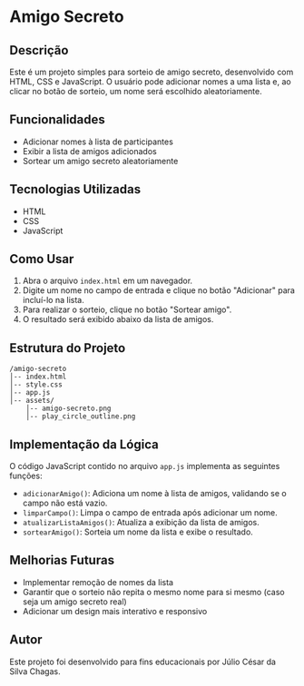 # Amigo Secreto

## Descrição
Este é um projeto simples para sorteio de amigo secreto, desenvolvido com HTML, CSS e JavaScript. O usuário pode adicionar nomes a uma lista e, ao clicar no botão de sorteio, um nome será escolhido aleatoriamente.

## Funcionalidades
- Adicionar nomes à lista de participantes
- Exibir a lista de amigos adicionados
- Sortear um amigo secreto aleatoriamente

## Tecnologias Utilizadas
- HTML
- CSS
- JavaScript

## Como Usar
1. Abra o arquivo `index.html` em um navegador.
2. Digite um nome no campo de entrada e clique no botão "Adicionar" para incluí-lo na lista.
3. Para realizar o sorteio, clique no botão "Sortear amigo".
4. O resultado será exibido abaixo da lista de amigos.

## Estrutura do Projeto
```
/amigo-secreto
│-- index.html
│-- style.css
│-- app.js
│-- assets/
    │-- amigo-secreto.png
    │-- play_circle_outline.png
```

## Implementação da Lógica
O código JavaScript contido no arquivo `app.js` implementa as seguintes funções:

- `adicionarAmigo()`: Adiciona um nome à lista de amigos, validando se o campo não está vazio.
- `limparCampo()`: Limpa o campo de entrada após adicionar um nome.
- `atualizarListaAmigos()`: Atualiza a exibição da lista de amigos.
- `sortearAmigo()`: Sorteia um nome da lista e exibe o resultado.

## Melhorias Futuras
- Implementar remoção de nomes da lista
- Garantir que o sorteio não repita o mesmo nome para si mesmo (caso seja um amigo secreto real)
- Adicionar um design mais interativo e responsivo

## Autor
Este projeto foi desenvolvido para fins educacionais por Júlio César da Silva Chagas.